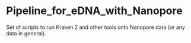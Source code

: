 # Pipeline_for_eDNA_with_Nanopore
 Set of scripts to run Kraken 2 and other tools onto Nanopore data (or any data in general). 
